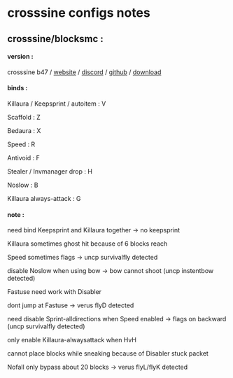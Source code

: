 # crosssine configs notes

## crosssine/blocksmc : 

#### version : 

crosssine b47 / [website](https://crosssine.github.io/) / [discord](https://discord.gg/E4AbJZsaXq) / [github](https://github.com/shxp3/CrossSine) / [download](https://github.com/shxp3/CrossSine/releases/download/B47/CrossSine-b47.jar)
#### binds :

Killaura / Keepsprint / autoitem : V

Scaffold : Z

Bedaura : X

Speed : R

Antivoid : F

Stealer / Invmanager drop : H

Noslow : B

Killaura always-attack : G

#### note : 

need bind Keepsprint and Killaura together -> no keepsprint

Killaura sometimes ghost hit because of 6 blocks reach

Speed sometimes flags -> uncp survivalfly detected

disable Noslow when using bow -> bow cannot shoot (uncp instentbow detected)

Fastuse need work with Disabler

dont jump at Fastuse -> verus flyD detected

need disable Sprint-alldirections when Speed enabled -> flags on backward (uncp survivalfly detected)

only enable Killaura-alwaysattack when HvH

cannot place blocks while sneaking because of Disabler stuck packet

Nofall only bypass about 20 blocks -> verus flyL/flyK detected

